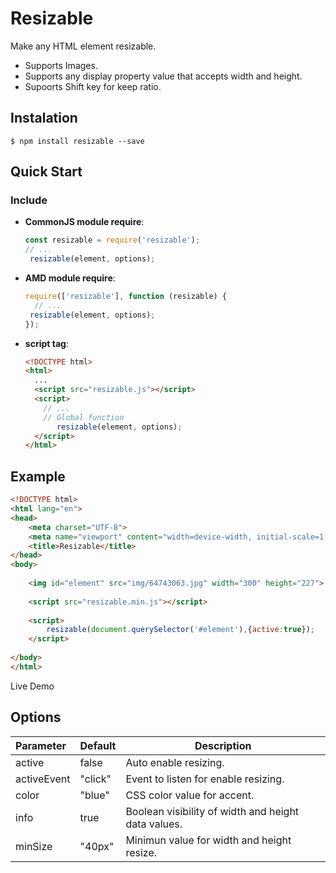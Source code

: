 # Resizable

Make any HTML element resizable.

* Supports Images.
* Supports any display property value that accepts width and height.
* Supoorts Shift key for keep ratio.

## Instalation

```
$ npm install resizable --save
```

## Quick Start

### Include

- **CommonJS module require**:

  ```js
  const resizable = require('resizable');
  // ...
   resizable(element, options);
  ```

- **AMD module require**:

  ```js
  require(['resizable'], function (resizable) {
    // ...
   resizable(element, options);
  });
  ```

- **script tag**:

  ```html
  <!DOCTYPE html>
  <html>
    ...
    <script src="resizable.js"></script>
    <script>
      // ...
      // Global function
     	 resizable(element, options);
    </script>
  </html>
  ```

## Example

```html
<!DOCTYPE html>
<html lang="en">
<head>
    <meta charset="UTF-8">
    <meta name="viewport" content="width=device-width, initial-scale=1.0">
    <title>Resizable</title>
</head>
<body>
    
    <img id="element" src="img/64743063.jpg" width="300" height="227"> 
    
    <script src="resizable.min.js"></script>
    
    <script>
        resizable(document.querySelector('#element'),{active:true});
    </script>
    
</body>
</html>
```

Live Demo

## Options


| Parameter   | Default | Description                                         |
| :---------- | ------- | --------------------------------------------------- |
| active      | false   | Auto enable resizing.                               |
| activeEvent | "click" | Event to listen for enable resizing.                |
| color       | "blue"  | CSS color value for accent.                         |
| info        | true    | Boolean visibility of width and height data values. |
| minSize     | "40px"  | Minimun value for width and height resize.          |




